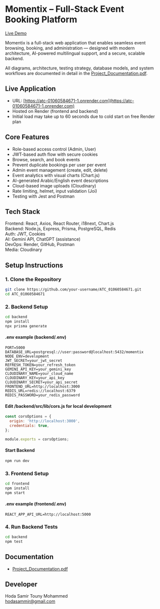 # Momentix – Full-Stack Event Booking Platform

[Live Demo](https://atc-01060584671-1.onrender.com)

Momentix is a full-stack web application that enables seamless event browsing, booking, and administration — designed with modern architecture, AI-powered multilingual support, and a secure, scalable backend.

All diagrams, architecture, testing strategy, database models, and system workflows are documented in detail in the [Project_Documentation.pdf](./Project_Documentation.pdf).

## Live Application

- URL: [https://atc-01060584671-1.onrender.com](https://atc-01060584671-1.onrender.com)
- Hosted on Render (frontend and backend)
- Initial load may take up to 60 seconds due to cold start on free Render plan

## Core Features

- Role-based access control (Admin, User)
- JWT-based auth flow with secure cookies
- Browse, search, and book events
- Prevent duplicate bookings per user per event
- Admin event management (create, edit, delete)
- Event analytics with visual charts (Chart.js)
- AI-generated Arabic/English event descriptions
- Cloud-based image uploads (Cloudinary)
- Rate limiting, helmet, input validation (Joi)
- Testing with Jest and Postman

## Tech Stack

Frontend: React, Axios, React Router, i18next, Chart.js  
Backend: Node.js, Express, Prisma, PostgreSQL, Redis  
Auth: JWT, Cookies  
AI: Gemini API, ChatGPT (assistance)  
DevOps: Render, GitHub, Postman  
Media: Cloudinary

## Setup Instructions

### 1. Clone the Repository

```bash
git clone https://github.com/your-username/ATC_01060584671.git
cd ATC_01060584671
```

### 2. Backend Setup

```bash
cd backend
npm install
npx prisma generate
```

#### .env example (backend/.env)

```env
PORT=5000
DATABASE_URL=postgresql://user:password@localhost:5432/momentix
NODE_ENV=development
JWT_SECRET=your_jwt_secret
REFRESH_TOKEN=your_refresh_token
GEMINI_API_KEY=your_gemini_key
CLOUDINARY_NAME=your_cloud_name
CLOUDINARY_KEY=your_api_key
CLOUDINARY_SECRET=your_api_secret
FRONTEND_URL=http://localhost:3000
REDIS_URL=redis://localhost:6379
REDIS_PASSWORD=your_redis_password
```

#### Edit /backend/src/lib/cors.js for local development

```js
const corsOptions = {
  origin: 'http://localhost:3000',
  credentials: true,
};

module.exports = corsOptions;
```

#### Start Backend

```bash
npm run dev
```

### 3. Frontend Setup

```bash
cd frontend
npm install
npm start
```

#### .env example (frontend/.env)

```env
REACT_APP_API_URL=http://localhost:5000
```

### 4. Run Backend Tests

```bash
cd backend
npm test
```

## Documentation

- [Project_Documentation.pdf](./Project_Documentation.pdf)

## Developer

Hoda Samir Touny Mohammed  
hodasammir@gmail.com  
